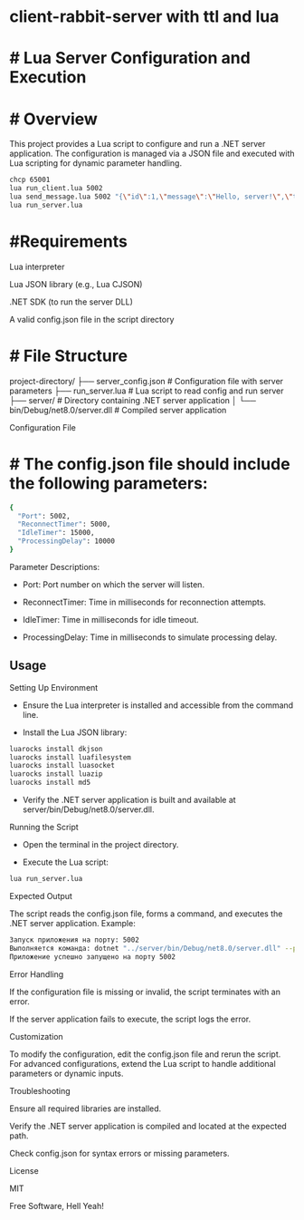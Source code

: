 # client-rabbit-server with ttl and lua

# # Lua Server Configuration and Execution

# # Overview

This project provides a Lua script to configure and run a .NET server application. The configuration is managed via a JSON file and executed with Lua scripting for dynamic parameter handling.

```sh
chcp 65001
lua run_client.lua 5002
lua send_message.lua 5002 "{\"id\":1,\"message\":\"Hello, server!\",\"timestamp\":\"2024-12-31T12:00:00Z\"}"
lua run_server.lua
```

# #Requirements

Lua interpreter

Lua JSON library (e.g., Lua CJSON)

.NET SDK (to run the server DLL)

A valid config.json file in the script directory

# # File Structure

project-directory/
├── server_config.json       # Configuration file with server parameters
├── run_server.lua    # Lua script to read config and run server
├── server/           # Directory containing .NET server application
│   └── bin/Debug/net8.0/server.dll  # Compiled server application

Configuration File

# #  The config.json file should include the following parameters:

```sh
{
  "Port": 5002,
  "ReconnectTimer": 5000,
  "IdleTimer": 15000,
  "ProcessingDelay": 10000
}
```

Parameter Descriptions:

- Port: Port number on which the server will listen.

- ReconnectTimer: Time in milliseconds for reconnection attempts.

- IdleTimer: Time in milliseconds for idle timeout.

- ProcessingDelay: Time in milliseconds to simulate processing delay.

## Usage

Setting Up Environment

- Ensure the Lua interpreter is installed and accessible from the command line.

- Install the Lua JSON library:

```sh
luarocks install dkjson
luarocks install luafilesystem
luarocks install luasocket
luarocks install luazip
luarocks install md5
```

- Verify the .NET server application is built and available at server/bin/Debug/net8.0/server.dll.

Running the Script

- Open the terminal in the project directory.

- Execute the Lua script:

```sh
lua run_server.lua
```

Expected Output

The script reads the config.json file, forms a command, and executes the .NET server application. Example:

```sh
Запуск приложения на порту: 5002
Выполняется команда: dotnet "../server/bin/Debug/net8.0/server.dll" --port=5002 --reconnect-timer=5000 --idle-timer=15000 --processing-delay=10000
Приложение успешно запущено на порту 5002
```

Error Handling

If the configuration file is missing or invalid, the script terminates with an error.

If the server application fails to execute, the script logs the error.

Customization

To modify the configuration, edit the config.json file and rerun the script. For advanced configurations, extend the Lua script to handle additional parameters or dynamic inputs.

Troubleshooting

Ensure all required libraries are installed.

Verify the .NET server application is compiled and located at the expected path.

Check config.json for syntax errors or missing parameters.

License

MIT

Free Software, Hell Yeah!